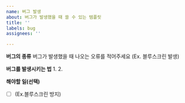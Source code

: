 ```yaml
---
name: 버그 발생
about: 버그가 발생했을 때 쓸 수 있는 템플릿
title: ''
labels: bug
assignees: ''

---
```


**버그의 종류**
버그가 발생했을 때 나오는 오류를 적어주세요 (Ex. 블루스크린 발생)

**버그를 발생시키는 법**
1. 
2. 

**해야할 일(선택)**
- [ ] (Ex.블루스크린 방지)
